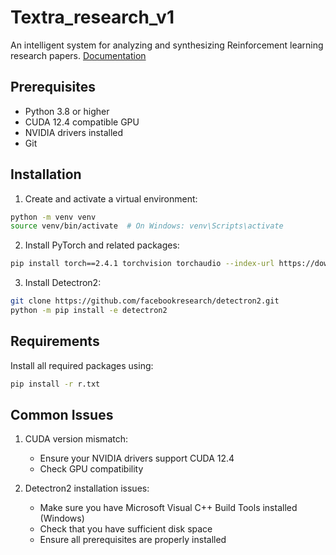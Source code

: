 # Textra_research_v1
An intelligent system for analyzing and synthesizing Reinforcement learning research papers. [Documentation](https://textra-research-v1.readthedocs.io/)

## Prerequisites

- Python 3.8 or higher
- CUDA 12.4 compatible GPU
- NVIDIA drivers installed
- Git

## Installation

1. Create and activate a virtual environment:
```bash
python -m venv venv
source venv/bin/activate  # On Windows: venv\Scripts\activate
```

2. Install PyTorch and related packages:
```bash
pip install torch==2.4.1 torchvision torchaudio --index-url https://download.pytorch.org/whl/cu124
```

3. Install Detectron2:
```bash
git clone https://github.com/facebookresearch/detectron2.git
python -m pip install -e detectron2
```

## Requirements

Install all required packages using:
```bash
pip install -r r.txt
```


## Common Issues

1. CUDA version mismatch:
   - Ensure your NVIDIA drivers support CUDA 12.4
   - Check GPU compatibility

2. Detectron2 installation issues:
   - Make sure you have Microsoft Visual C++ Build Tools installed (Windows)
   - Check that you have sufficient disk space
   - Ensure all prerequisites are properly installed
